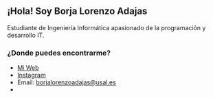 
## ¡Hola! Soy Borja Lorenzo Adajas
Estudiante de Ingeniería Informática apasionado de la programación y desarrollo IT.

### ¿Donde puedes encontrarme?
 + [Mi Web](http://www.plushyzeus.com)
 + [Instagram](https://www.instagram.com/plushyzeus35/)
 + Email: borjalorenzoadajas@usal.es
 + 


<!--- 👋 Hi, I’m @PlushyZeus35
- 👀 I’m interested in ...
- 🌱 I’m currently learning ...
- 💞️ I’m looking to collaborate on ...
- 📫 How to reach me ...
--->

